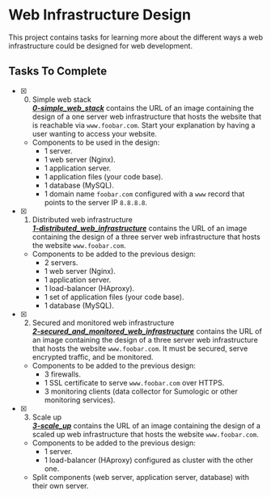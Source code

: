 # Web Infrastructure Design

This project contains tasks for learning more about the different ways a web infrastructure could be designed for web development.

## Tasks To Complete

+ [x] 0. Simple web stack <br/>_**[0-simple_web_stack](0-simple_web_stack)**_ contains the URL of an image containing the design of a one server web infrastructure that hosts the website that is reachable via `www.foobar.com`. Start your explanation by having a user wanting to access your website.
  + Components to be used in the design:
    + 1 server.
    + 1 web server (Nginx).
    + 1 application server.
    + 1 application files (your code base).
    + 1 database (MySQL).
    + 1 domain name `foobar.com` configured with a `www` record that points to the server IP `8.8.8.8`.
+ [x] 1. Distributed web infrastructure <br/>_**[1-distributed_web_infrastructure](1-distributed_web_infrastructure)**_ contains the URL of an image containing the design of a three server web infrastructure that hosts the website `www.foobar.com`.
  + Components to be added to the previous design:
    + 2 servers.
    + 1 web server (Nginx).
    + 1 application server.
    + 1 load-balancer (HAproxy).
    + 1 set of application files (your code base).
    + 1 database (MySQL).
+ [x] 2. Secured and monitored web infrastructure <br/>_**[2-secured_and_monitored_web_infrastructure](2-secured_and_monitored_web_infrastructure)**_ contains the URL of an image containing the design of a three server web infrastructure that hosts the website `www.foobar.com`. It must be secured, serve encrypted traffic, and be monitored.
  + Components to be added to the previous design:
    + 3 firewalls.
    + 1 SSL certificate to serve `www.foobar.com` over HTTPS.
    + 3 monitoring clients (data collector for Sumologic or other monitoring services).

+ [x] 3. Scale up <br/>_**[3-scale_up](3-scale_up)**_ contains the URL of an image containing the design of a scaled up web infrastructure that hosts the website `www.foobar.com`.
  + Components to be added to the previous design:
    + 1 server.
    + 1 load-balancer (HAproxy) configured as cluster with the other one.
  + Split components (web server, application server, database) with their own server.
